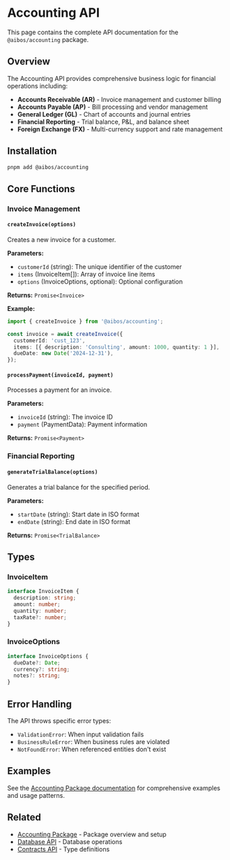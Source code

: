 # Accounting API

This page contains the complete API documentation for the `@aibos/accounting` package.

## Overview

The Accounting API provides comprehensive business logic for financial operations including:

- **Accounts Receivable (AR)** - Invoice management and customer billing
- **Accounts Payable (AP)** - Bill processing and vendor management
- **General Ledger (GL)** - Chart of accounts and journal entries
- **Financial Reporting** - Trial balance, P&L, and balance sheet
- **Foreign Exchange (FX)** - Multi-currency support and rate management

## Installation

```bash
pnpm add @aibos/accounting
```

## Core Functions

### Invoice Management

#### `createInvoice(options)`

Creates a new invoice for a customer.

**Parameters:**

- `customerId` (string): The unique identifier of the customer
- `items` (InvoiceItem[]): Array of invoice line items
- `options` (InvoiceOptions, optional): Optional configuration

**Returns:** `Promise<Invoice>`

**Example:**

```typescript
import { createInvoice } from '@aibos/accounting';

const invoice = await createInvoice({
  customerId: 'cust_123',
  items: [{ description: 'Consulting', amount: 1000, quantity: 1 }],
  dueDate: new Date('2024-12-31'),
});
```

#### `processPayment(invoiceId, payment)`

Processes a payment for an invoice.

**Parameters:**

- `invoiceId` (string): The invoice ID
- `payment` (PaymentData): Payment information

**Returns:** `Promise<Payment>`

### Financial Reporting

#### `generateTrialBalance(options)`

Generates a trial balance for the specified period.

**Parameters:**

- `startDate` (string): Start date in ISO format
- `endDate` (string): End date in ISO format

**Returns:** `Promise<TrialBalance>`

## Types

### InvoiceItem

```typescript
interface InvoiceItem {
  description: string;
  amount: number;
  quantity: number;
  taxRate?: number;
}
```

### InvoiceOptions

```typescript
interface InvoiceOptions {
  dueDate?: Date;
  currency?: string;
  notes?: string;
}
```

## Error Handling

The API throws specific error types:

- `ValidationError`: When input validation fails
- `BusinessRuleError`: When business rules are violated
- `NotFoundError`: When referenced entities don't exist

## Examples

See the [Accounting Package documentation](../packages/accounting) for comprehensive examples and
usage patterns.

## Related

- [Accounting Package](../packages/accounting) - Package overview and setup
- [Database API](./db) - Database operations
- [Contracts API](./contracts) - Type definitions
